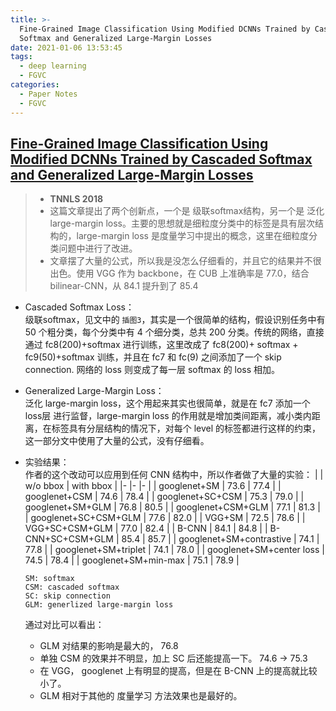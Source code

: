 ```yaml
---
title: >-
  Fine-Grained Image Classification Using Modified DCNNs Trained by Cascaded
  Softmax and Generalized Large-Margin Losses
date: 2021-01-06 13:53:45
tags: 
  - deep learning
  - FGVC
categories:
  - Paper Notes
  - FGVC
---
```


## [Fine-Grained Image Classification Using Modified DCNNs Trained by Cascaded Softmax and Generalized Large-Margin Losses](https://ieeexplore.ieee.org/stamp/stamp.jsp?tp=&arnumber=8419081)
>- **TNNLS 2018**
>- 这篇文章提出了两个创新点，一个是 级联softmax结构，另一个是 泛化 large-margin loss。主要的思想就是细粒度分类中的标签是具有层次结构的，large-margin loss 是度量学习中提出的概念，这里在细粒度分类问题中进行了改进。
>- 文章摆了大量的公式，所以我是没怎么仔细看的，并且它的结果并不很出色。使用 VGG 作为 backbone，在 CUB 上准确率是 77.0，结合 bilinear-CNN，从 84.1 提升到了 85.4

 <!-- more -->

  - Cascaded Softmax Loss：  
  级联softmax，见文中的 `插图3`，其实是一个很简单的结构，假设识别任务中有 50 个粗分类，每个分类中有 4 个细分类，总共 200 分类。传统的网络，直接通过 fc8(200)+softmax 进行训练，这里改成了 fc8(200)+ softmax + fc9(50)+softmax 训练，并且在 fc7 和 fc(9) 之间添加了一个 skip connection. 网络的 loss 则变成了每一层 softmax 的 loss 相加。
  - Generalized Large-Margin Loss：  
  泛化 large-margin loss，这个用起来其实也很简单，就是在 fc7 添加一个 loss层 进行监督，large-margin loss 的作用就是增加类间距离，减小类内距离，在标签具有分层结构的情况下，对每个 level 的标签都进行这样的约束，这一部分文中使用了大量的公式，没有仔细看。
  - 实验结果：  
  作者的这个改动可以应用到任何 CNN 结构中，所以作者做了大量的实验：
    |                           | w/o bbox  | with bbox |
    |-                          |-          |-          |
    | googlenet+SM              | 73.6      | 77.4      |
    | googlenet+CSM             | 74.6      | 78.4      |
    | googlenet+SC+CSM          | 75.3      | 79.0      |
    | googlenet+SM+GLM          | 76.8      | 80.5      |
    | googlenet+CSM+GLM         | 77.1      | 81.3      |
    | googlenet+SC+CSM+GLM      | 77.6      | 82.0      |
    | VGG+SM                    | 72.5      | 78.6      |
    | VGG+SC+CSM+GLM            | 77.0      | 82.4      |
    | B-CNN                     | 84.1      | 84.8      |
    | B-CNN+SC+CSM+GLM          | 85.4      | 85.7      |
    | googlenet+SM+contrastive  | 74.1      | 77.8      |
    | googlenet+SM+triplet      | 74.1      | 78.0      |
    | googlenet+SM+center loss  | 74.5      | 78.4      |
    | googlenet+SM+min-max      | 75.1      | 78.9      |

    `SM: softmax`  
    `CSM: cascaded softmax`  
    `SC: skip connection`  
    `GLM: generlized large-margin loss`  
    
    通过对比可以看出：  
      + GLM 对结果的影响是最大的， 76.8
      + 单独 CSM 的效果并不明显，加上 SC 后还能提高一下。 74.6 -> 75.3
      + 在 VGG， googlenet 上有明显的提高，但是在 B-CNN 上的提高就比较小了。
      + GLM 相对于其他的 度量学习 方法效果也是最好的。